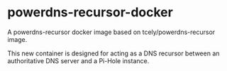 # powerdns-recursor-docker

A powerdns-recursor docker image based on tcely/powerdns-recursor image.

This new container is designed for acting as a DNS recursor between an authoritative DNS server and a Pi-Hole instance.  